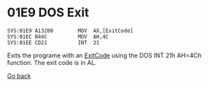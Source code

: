 # 01E9 DOS Exit

```
SYS:01E9 A13200        MOV	AX,[ExitCode]
SYS:01EC B44C          MOV	AH,4C
SYS:01EE CD21          INT	21
```

Exits the programe with an [ExitCode](DATA.md) using the DOS INT 21h AH=4Ch function. The exit code is in AL.

[Go back](README.md)